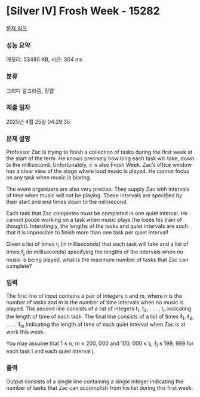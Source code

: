 # [Silver IV] Frosh Week - 15282 

[문제 링크](https://www.acmicpc.net/problem/15282) 

### 성능 요약

메모리: 53480 KB, 시간: 304 ms

### 분류

그리디 알고리즘, 정렬

### 제출 일자

2025년 4월 25일 04:29:35

### 문제 설명

<p>Professor Zac is trying to finish a collection of tasks during the first week at the start of the term. He knows precisely how long each task will take, down to the millisecond. Unfortunately, it is also Frosh Week. Zac’s office window has a clear view of the stage where loud music is played. He cannot focus on any task when music is blaring.</p>

<p>The event organizers are also very precise. They supply Zac with intervals of time when music will not be playing. These intervals are specified by their start and end times down to the millisecond.</p>

<p>Each task that Zac completes must be completed in one quiet interval. He cannot pause working on a task when music plays (he loses his train of thought). Interstingly, the lengths of the tasks and quiet intervals are such that it is impossible to finish more than one task per quiet interval!</p>

<p>Given a list of times t<sub>i</sub> (in milliseconds) that each task will take and a list of times ℓ<sub>j</sub> (in milliseconds) specifying the lengths of the intervals when no music is being played, what is the maximum number of tasks that Zac can complete?</p>

### 입력 

 <p>The first line of input contains a pair of integers n and m, where n is the number of tasks and m is the number of time intervals when no music is played. The second line consists of a list of integers t<sub>1</sub>, t<sub>2</sub>, . . . , t<sub>n</sub> indicating the length of time of each task. The final line consists of a list of times ℓ<sub>1</sub>, ℓ<sub>2</sub>, . . . , ℓ<sub>m</sub> indicating the length of time of each quiet interval when Zac is at work this week.</p>

<p>You may assume that 1 ≤ n, m ≤ 200, 000 and 100, 000 ≤ t<sub>i</sub>, ℓ<sub>j</sub> ≤ 199, 999 for each task i and each quiet interval j.</p>

### 출력 

 <p>Output consists of a single line containing a single integer indicating the number of tasks that Zac can accomplish from his list during this first week.</p>


